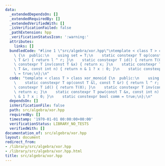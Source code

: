 ```yaml
---
data:
  _extendedDependsOn: []
  _extendedRequiredBy: []
  _extendedVerifiedWith: []
  _isVerificationFailed: false
  _pathExtension: hpp
  _verificationStatusIcon: ':warning:'
  attributes:
    links: []
  bundledCode: "#line 1 \"src/algebra/xor.hpp\"\ntemplate < class T > class xor_monoid\
    \ {\n  public:\n    using set = T;\n    static constexpr T op(const T &l, const\
    \ T &r) { return l ^ r; }\n    static constexpr T id() { return T(0); }\n    static\
    \ constexpr T inv(const T &x) { return x; }\n    static constexpr T pow(const\
    \ T &x, const int n) { return n & 1 ? x : 0; }\n    static constexpr bool comm\
    \ = true;\n};\n"
  code: "template < class T > class xor_monoid {\n  public:\n    using set = T;\n\
    \    static constexpr T op(const T &l, const T &r) { return l ^ r; }\n    static\
    \ constexpr T id() { return T(0); }\n    static constexpr T inv(const T &x) {\
    \ return x; }\n    static constexpr T pow(const T &x, const int n) { return n\
    \ & 1 ? x : 0; }\n    static constexpr bool comm = true;\n};\n"
  dependsOn: []
  isVerificationFile: false
  path: src/algebra/xor.hpp
  requiredBy: []
  timestamp: '1970-01-01 00:00:00+00:00'
  verificationStatus: LIBRARY_NO_TESTS
  verifiedWith: []
documentation_of: src/algebra/xor.hpp
layout: document
redirect_from:
- /library/src/algebra/xor.hpp
- /library/src/algebra/xor.hpp.html
title: src/algebra/xor.hpp
---
```

